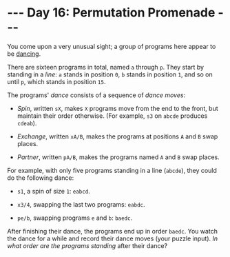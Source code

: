 # --- Day 16: Permutation Promenade ---

You come upon a very unusual sight; a group of programs here appear to be [dancing](https://www.youtube.com/watch?v=lyZQPjUT5B4&t=53).

There are sixteen programs in total, named `a` through `p`. They start by standing in a *line*: `a` stands in position `0`, `b` stands in position `1`, and so on until `p`, which stands in position `15`.

The programs' *dance* consists of a sequence of *dance moves*:


 - *Spin*, written `sX`, makes `X` programs move from the end to the front, but maintain their order otherwise. (For example, `s3` on `abcde` produces `cdeab`).

 - *Exchange*, written `xA/B`, makes the programs at positions `A` and `B` swap places.

 - *Partner*, written `pA/B`, makes the programs named `A` and `B` swap places.


For example, with only five programs standing in a line (`abcde`), they could do the following dance:


 - `s1`, a spin of size `1`: `eabcd`.

 - `x3/4`, swapping the last two programs: `eabdc`.

 - `pe/b`, swapping programs `e` and `b`: `baedc`.


After finishing their dance, the programs end up in order `baedc`.
You watch the dance for a while and record their dance moves (your puzzle input). *In what order are the programs standing* after their dance?



